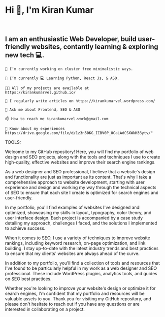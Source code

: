 <h1>Hi 👋, I'm Kiran Kumar</h1>
<br>
<h2>I am an enthusiastic Web Developer, build user-friendly websites, contantly learning & exploring new tech 💻.</h2>



    🔭 I’m currently working on cluster free minimalistic ways.

    🌱 I’m currently 💻 Learning Python, React Js, & ASO.
    
    👨‍💻 All of my projects are available at https://kirankumarvel.github.io/

    📝 I regularly write articles on https://kirankumarvel.wordpress.com/
    
    💬 Ask me about Frontend, SEO & ASO

    📫 How to reach me kirankumarvel.work@gmail.com

    📄 Know about my experiences https://drive.google.com/file/d/1z3n50KG_IIBV0P_0CaLAdCSXWkH33ytv/"
  
  TOOLS:
  
<p>
Welcome to my GitHub repository! Here, you will find my portfolio of web design and SEO projects, along with the tools and techniques I use to create high-quality, effective websites and improve their search engine rankings.
</p>
<p>
As a web designer and SEO professional, I believe that a website's design and functionality are just as important as its content. That's why I take a comprehensive approach to website development, starting with user experience and design and working my way through the technical aspects of SEO to ensure that each site I create is optimized for search engines and user-friendly.
</p>
<p>
In my portfolio, you'll find examples of websites I've designed and optimized, showcasing my skills in layout, typography, color theory, and user interface design. Each project is accompanied by a case study detailing my approach, challenges I faced, and the solutions I implemented to achieve success.
</p>

<p>When it comes to SEO, I use a variety of techniques to improve website rankings, including keyword research, on-page optimization, and link building. I stay up-to-date with the latest industry trends and best practices to ensure that my clients' websites are always ahead of the curve.
</p>
<p>In addition to my portfolio, you'll find a collection of tools and resources that I've found to be particularly helpful in my work as a web designer and SEO professional. These include WordPress plugins, analytics tools, and guides on SEO best practices.
</p>
<p>Whether you're looking to improve your website's design or optimize it for search engines, I'm confident that my portfolio and resources will be valuable assets to you. Thank you for visiting my GitHub repository, and please don't hesitate to reach out if you have any questions or are interested in collaborating on a project.
</p>
